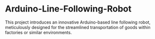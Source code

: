 # Arduino-Line-Following-Robot
 This project introduces an innovative Arduino-based line following robot, meticulously designed for the streamlined transportation of goods within factories or similar environments.
